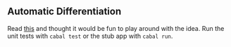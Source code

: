 ## Automatic Differentiation
Read [this](https://vmartin.fr/understanding-automatic-differentiation-in-30-lines-of-python.html) and thought it would be fun to play around with the idea.
Run the unit tests with `cabal test` or the stub app with `cabal run`.
